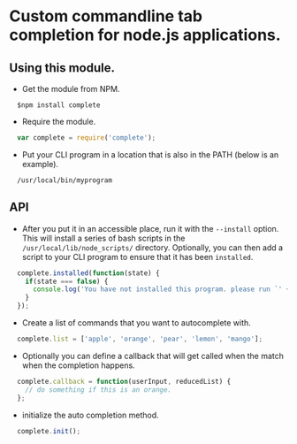 # Custom commandline tab completion for node.js applications.

## Using this module.

- Get the module from NPM.

```
  $npm install complete
```

- Require the module.

```javascript
  var complete = require('complete');
```

- Put your CLI program in a location that is also in the PATH (below is an example).

```
  /usr/local/bin/myprogram
```

## API

- After you put it in an accessible place, run it with the `--install` option. This will install a series of bash scripts in the `/usr/local/lib/node_scripts/` directory. Optionally, you can then add a script to your CLI program to ensure that it has been `installed`.

```javascript
  complete.installed(function(state) {
    if(state === false) {
      console.log('You have not installed this program. please run `' + complete.name + ' --install`.');
    }
  });
```

- Create a list of commands that you want to autocomplete with.

```javascript
  complete.list = ['apple', 'orange', 'pear', 'lemon', 'mango'];
```

- Optionally you can define a callback that will get called when the match when the completion happens.

```javascript
  complete.callback = function(userInput, reducedList) {
    // do something if this is an orange.
  };
```

- initialize the auto completion method.

```javascript
  complete.init();
```

